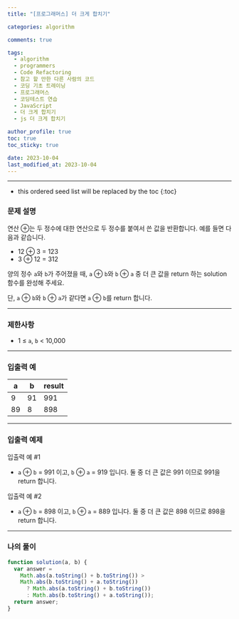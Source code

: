 ```yaml
---
title: "[프로그래머스] 더 크게 합치기"

categories: algorithm

comments: true

tags:
  - algorithm
  - programmers
  - Code Refactoring
  - 참고 할 만한 다른 사람의 코드
  - 코딩 기초 트레이닝
  - 프로그래머스
  - 코딩테스트 연습
  - JavaScript
  - 더 크게 합치기
  - js 더 크게 합치기

author_profile: true
toc: true
toc_sticky: true

date: 2023-10-04
last_modified_at: 2023-10-04
---
```


---

<!-- prettier-ignore -->
* this ordered seed list will be replaced by the toc 
{:toc}

### 문제 설명

연산 ⊕는 두 정수에 대한 연산으로 두 정수를 붙여서 쓴 값을 반환합니다. 예를 들면 다음과 같습니다.

- 12 ⊕ 3 = 123
- 3 ⊕ 12 = 312

양의 정수 `a`와 `b`가 주어졌을 때, `a` ⊕ `b`와 `b` ⊕ `a` 중 더 큰 값을 return 하는 solution 함수를 완성해 주세요.

단, `a` ⊕ `b`와 `b` ⊕ `a`가 같다면 `a` ⊕ `b`를 return 합니다.

---

### 제한사항

- 1 ≤ `a`, `b` < 10,000

---

### 입출력 예

| a   | b   | result |
| --- | --- | ------ |
| 9   | 91  | 991    |
| 89  | 8   | 898    |

---

### 입출력 예제

입출력 예 #1

- `a` ⊕ `b` = 991 이고, `b` ⊕ `a` = 919 입니다. 둘 중 더 큰 값은 991 이므로 991을 return 합니다.

입출력 예 #2

- `a` ⊕ `b` = 898 이고, `b` ⊕ `a` = 889 입니다. 둘 중 더 큰 값은 898 이므로 898을 return 합니다.

---

### 나의 풀이

```jsx
function solution(a, b) {
  var answer =
    Math.abs(a.toString() + b.toString()) >
    Math.abs(b.toString() + a.toString())
      ? Math.abs(a.toString() + b.toString())
      : Math.abs(b.toString() + a.toString());
  return answer;
}
```
